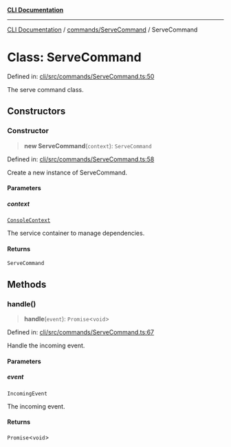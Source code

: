 [**CLI Documentation**](../../../README.md)

***

[CLI Documentation](../../../README.md) / [commands/ServeCommand](../README.md) / ServeCommand

# Class: ServeCommand

Defined in: [cli/src/commands/ServeCommand.ts:50](https://github.com/stonemjs/cli/blob/83156d7f07cad6e0545ad29ba32878fdd248ede2/src/commands/ServeCommand.ts#L50)

The serve command class.

## Constructors

### Constructor

> **new ServeCommand**(`context`): `ServeCommand`

Defined in: [cli/src/commands/ServeCommand.ts:58](https://github.com/stonemjs/cli/blob/83156d7f07cad6e0545ad29ba32878fdd248ede2/src/commands/ServeCommand.ts#L58)

Create a new instance of ServeCommand.

#### Parameters

##### context

[`ConsoleContext`](../../../declarations/interfaces/ConsoleContext.md)

The service container to manage dependencies.

#### Returns

`ServeCommand`

## Methods

### handle()

> **handle**(`event`): `Promise`\<`void`\>

Defined in: [cli/src/commands/ServeCommand.ts:67](https://github.com/stonemjs/cli/blob/83156d7f07cad6e0545ad29ba32878fdd248ede2/src/commands/ServeCommand.ts#L67)

Handle the incoming event.

#### Parameters

##### event

`IncomingEvent`

The incoming event.

#### Returns

`Promise`\<`void`\>
